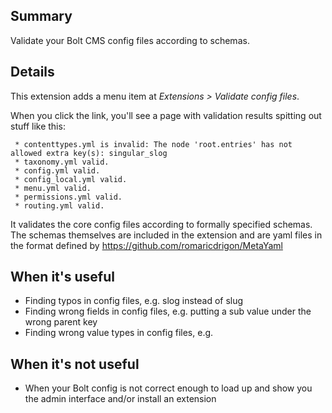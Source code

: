 ## Summary

Validate your Bolt CMS config files according to schemas.

## Details

This extension adds a menu item at *Extensions > Validate config files*.

When you click the link, you'll see a page with validation results spitting out stuff like this:

```
 * contenttypes.yml is invalid: The node 'root.entries' has not allowed extra key(s): singular_slog
 * taxonomy.yml valid.
 * config.yml valid.
 * config_local.yml valid.
 * menu.yml valid.
 * permissions.yml valid.
 * routing.yml valid.
```

It validates the core config files according to formally specified schemas.  The schemas themselves are included in the extension and are yaml files in the format defined by https://github.com/romaricdrigon/MetaYaml

## When it's useful

 * Finding typos in config files, e.g. slog instead of slug
 * Finding wrong fields in config files, e.g. putting a sub value under the wrong parent key
 * Finding wrong value types in config files, e.g. 

## When it's not useful

 * When your Bolt config is not correct enough to load up and show you the admin interface and/or install an extension
